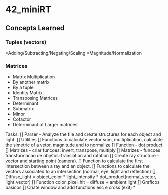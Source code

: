 # 42_miniRT
## Concepts Learned
### Tuples (vectors)
*Adding/Subtracting/Negating/Scaling
*Magnitude/Normalization
### Matrices
* Matrix Multiplication
*   By another matrix
*   By a tuple
* Identity Matrix
* Transposing Matrices
* Determinant
*   Submatrix
*   Minor
*   Cofactor
*   Determinant of Larger matrices

Tasks:
[] Parser - Analyze the file and create structures for each object and light.
[] Utilities
  [] Functions to calculate vector sum, multiplication, calculate the simetric of a vetor, magnitude and to normalize
  [] Function - dot product
  [] Matrizes - criar funcoes: invert, transpose, multiply
  [] Matrizes - funcoes transformacao de objetos: translation and rotation
  [] Create ray structure - vector and starting point (camera).
  [] Function to calculate the first intersection between a ray and an object.
  [] Functions to calculate the vectors associated to an intersection (normal, eye, light and reflection)
  [] Diffuse_light = object_color * light_intensity * dot_product(normal_vector, light_vector)
  [] Function color_pixel_hit = diffuse + ambient light
[] Graficos basicos
  [] Criate window and add functions esc e cross (exit)
* 
